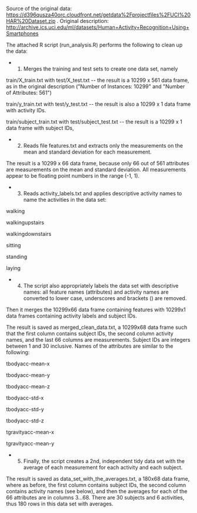 Source of the original data:
  https://d396qusza40orc.cloudfront.net/getdata%2Fprojectfiles%2FUCI%20HAR%20Dataset.zip .
Original description:
  http://archive.ics.uci.edu/ml/datasets/Human+Activity+Recognition+Using+Smartphones

The attached R script (run_analysis.R) performs the following to clean up the data:

* 1. Merges the training and test sets to create one data set, namely

train/X_train.txt with test/X_test.txt -- the result is a 10299 x 561 data frame,
as in the original description ("Number of Instances: 10299" and "Number of Attributes: 561")

train/y_train.txt with test/y_test.txt -- the result is also a 10299 x 1 data frame with activity IDs.

train/subject_train.txt with test/subject_test.txt -- the result is a 10299 x 1 data frame with subject IDs,

* 2.  Reads file features.txt and extracts only the measurements on the mean and standard deviation
for each measurement.

The result is a 10299 x 66 data frame, because only 66 out of 561 attributes are
measurements on the mean and standard deviation.
All measurements appear to be floating point numbers in the range (-1, 1).

* 3. Reads activity_labels.txt and applies descriptive activity names to name the activities in the data set:

walking

walkingupstairs

walkingdownstairs

sitting

standing

laying

* 4. The script also appropriately labels the data set with descriptive names:
all feature names (attributes) and activity names are converted to lower case,
underscores and brackets () are removed.

Then it merges the 10299x66 data frame containing features with
10299x1 data frames containing activity labels and subject IDs.

The result is saved as merged_clean_data.txt, a 10299x68 data frame
such that the first column contains subject IDs,
the second column activity names,
and the last 66 columns are measurements.
Subject IDs are integers between 1 and 30 inclusive.
Names of the attributes are similar to the following:

tbodyacc-mean-x 

tbodyacc-mean-y 

tbodyacc-mean-z 

tbodyacc-std-x 

tbodyacc-std-y 

tbodyacc-std-z 

tgravityacc-mean-x 

tgravityacc-mean-y

* 5. Finally, the script creates a 2nd, independent tidy data set with the average
of each measurement for each activity and each subject.

The result is saved as data_set_with_the_averages.txt, a 180x68 data frame, where as before,
the first column contains subject IDs, the second column contains activity names (see below),
and then the averages for each of the 66 attributes are in columns 3...68.
There are 30 subjects and 6 activities, thus 180 rows in this data set with averages.

